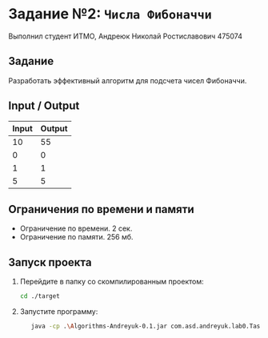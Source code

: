 # Задание №2: `Числа Фибоначчи`
Выполнил студент ИТМО, Андреюк Николай Ростиславович 475074

## Задание 
Разработать эффективный алгоритм для подсчета чисел Фибоначчи.

## Input / Output 

| Input | Output |
|-------|--------|
| 10    | 55     |
| 0     | 0      |
| 1     | 1      |
| 5     | 5      |

## Ограничения по времени и памяти

- Ограничение по времени. 2 сек.
- Ограничение по памяти. 256 мб.


## Запуск проекта
1. Перейдите в папку со скомпилированным проектом:
   ```bash
   cd ./target
   ```
2. Запустите программу:
   ```bash
      java -cp .\Algorithms-Andreyuk-0.1.jar com.asd.andreyuk.lab0.Task2
   ```
   